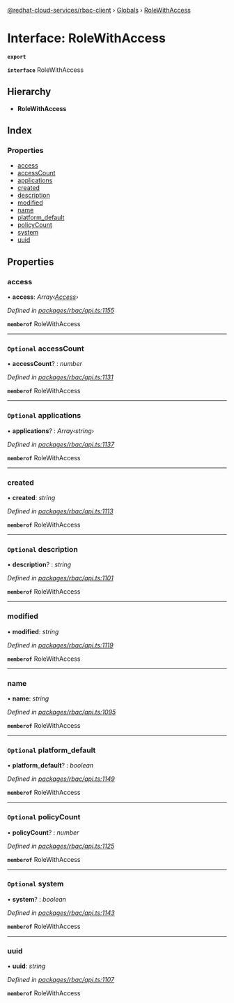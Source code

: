 [@redhat-cloud-services/rbac-client](../README.md) › [Globals](../globals.md) › [RoleWithAccess](rolewithaccess.md)

# Interface: RoleWithAccess

**`export`** 

**`interface`** RoleWithAccess

## Hierarchy

* **RoleWithAccess**

## Index

### Properties

* [access](rolewithaccess.md#access)
* [accessCount](rolewithaccess.md#optional-accesscount)
* [applications](rolewithaccess.md#optional-applications)
* [created](rolewithaccess.md#created)
* [description](rolewithaccess.md#optional-description)
* [modified](rolewithaccess.md#modified)
* [name](rolewithaccess.md#name)
* [platform_default](rolewithaccess.md#optional-platform_default)
* [policyCount](rolewithaccess.md#optional-policycount)
* [system](rolewithaccess.md#optional-system)
* [uuid](rolewithaccess.md#uuid)

## Properties

###  access

• **access**: *Array‹[Access](access.md)›*

*Defined in [packages/rbac/api.ts:1155](https://github.com/Hyperkid123/javascript-clients/blob/master/packages/rbac/api.ts#L1155)*

**`memberof`** RoleWithAccess

___

### `Optional` accessCount

• **accessCount**? : *number*

*Defined in [packages/rbac/api.ts:1131](https://github.com/Hyperkid123/javascript-clients/blob/master/packages/rbac/api.ts#L1131)*

**`memberof`** RoleWithAccess

___

### `Optional` applications

• **applications**? : *Array‹string›*

*Defined in [packages/rbac/api.ts:1137](https://github.com/Hyperkid123/javascript-clients/blob/master/packages/rbac/api.ts#L1137)*

**`memberof`** RoleWithAccess

___

###  created

• **created**: *string*

*Defined in [packages/rbac/api.ts:1113](https://github.com/Hyperkid123/javascript-clients/blob/master/packages/rbac/api.ts#L1113)*

**`memberof`** RoleWithAccess

___

### `Optional` description

• **description**? : *string*

*Defined in [packages/rbac/api.ts:1101](https://github.com/Hyperkid123/javascript-clients/blob/master/packages/rbac/api.ts#L1101)*

**`memberof`** RoleWithAccess

___

###  modified

• **modified**: *string*

*Defined in [packages/rbac/api.ts:1119](https://github.com/Hyperkid123/javascript-clients/blob/master/packages/rbac/api.ts#L1119)*

**`memberof`** RoleWithAccess

___

###  name

• **name**: *string*

*Defined in [packages/rbac/api.ts:1095](https://github.com/Hyperkid123/javascript-clients/blob/master/packages/rbac/api.ts#L1095)*

**`memberof`** RoleWithAccess

___

### `Optional` platform_default

• **platform_default**? : *boolean*

*Defined in [packages/rbac/api.ts:1149](https://github.com/Hyperkid123/javascript-clients/blob/master/packages/rbac/api.ts#L1149)*

**`memberof`** RoleWithAccess

___

### `Optional` policyCount

• **policyCount**? : *number*

*Defined in [packages/rbac/api.ts:1125](https://github.com/Hyperkid123/javascript-clients/blob/master/packages/rbac/api.ts#L1125)*

**`memberof`** RoleWithAccess

___

### `Optional` system

• **system**? : *boolean*

*Defined in [packages/rbac/api.ts:1143](https://github.com/Hyperkid123/javascript-clients/blob/master/packages/rbac/api.ts#L1143)*

**`memberof`** RoleWithAccess

___

###  uuid

• **uuid**: *string*

*Defined in [packages/rbac/api.ts:1107](https://github.com/Hyperkid123/javascript-clients/blob/master/packages/rbac/api.ts#L1107)*

**`memberof`** RoleWithAccess

